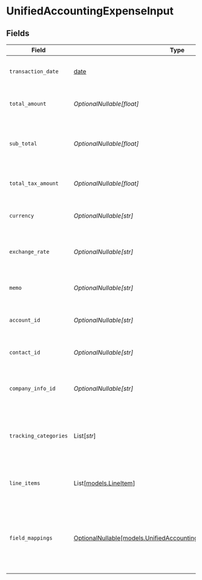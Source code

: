 # UnifiedAccountingExpenseInput


## Fields

| Field                                                                                                                          | Type                                                                                                                           | Required                                                                                                                       | Description                                                                                                                    | Example                                                                                                                        |
| ------------------------------------------------------------------------------------------------------------------------------ | ------------------------------------------------------------------------------------------------------------------------------ | ------------------------------------------------------------------------------------------------------------------------------ | ------------------------------------------------------------------------------------------------------------------------------ | ------------------------------------------------------------------------------------------------------------------------------ |
| `transaction_date`                                                                                                             | [date](https://docs.python.org/3/library/datetime.html#date-objects)                                                           | :heavy_minus_sign:                                                                                                             | The date of the expense transaction                                                                                            | 2024-06-15T12:00:00Z                                                                                                           |
| `total_amount`                                                                                                                 | *OptionalNullable[float]*                                                                                                      | :heavy_minus_sign:                                                                                                             | The total amount of the expense                                                                                                | 10000                                                                                                                          |
| `sub_total`                                                                                                                    | *OptionalNullable[float]*                                                                                                      | :heavy_minus_sign:                                                                                                             | The sub-total amount of the expense (before tax)                                                                               | 9000                                                                                                                           |
| `total_tax_amount`                                                                                                             | *OptionalNullable[float]*                                                                                                      | :heavy_minus_sign:                                                                                                             | The total tax amount of the expense                                                                                            | 1000                                                                                                                           |
| `currency`                                                                                                                     | *OptionalNullable[str]*                                                                                                        | :heavy_minus_sign:                                                                                                             | The currency of the expense                                                                                                    | USD                                                                                                                            |
| `exchange_rate`                                                                                                                | *OptionalNullable[str]*                                                                                                        | :heavy_minus_sign:                                                                                                             | The exchange rate applied to the expense                                                                                       | 1.2                                                                                                                            |
| `memo`                                                                                                                         | *OptionalNullable[str]*                                                                                                        | :heavy_minus_sign:                                                                                                             | A memo or description for the expense                                                                                          | Business lunch with client                                                                                                     |
| `account_id`                                                                                                                   | *OptionalNullable[str]*                                                                                                        | :heavy_minus_sign:                                                                                                             | The UUID of the associated account                                                                                             | 801f9ede-c698-4e66-a7fc-48d19eebaa4f                                                                                           |
| `contact_id`                                                                                                                   | *OptionalNullable[str]*                                                                                                        | :heavy_minus_sign:                                                                                                             | The UUID of the associated contact                                                                                             | 801f9ede-c698-4e66-a7fc-48d19eebaa4f                                                                                           |
| `company_info_id`                                                                                                              | *OptionalNullable[str]*                                                                                                        | :heavy_minus_sign:                                                                                                             | The UUID of the associated company info                                                                                        | 801f9ede-c698-4e66-a7fc-48d19eebaa4f                                                                                           |
| `tracking_categories`                                                                                                          | List[*str*]                                                                                                                    | :heavy_minus_sign:                                                                                                             | The UUIDs of the tracking categories associated with the expense                                                               | [<br/>"801f9ede-c698-4e66-a7fc-48d19eebaa4f"<br/>]                                                                             |
| `line_items`                                                                                                                   | List[[models.LineItem](../models/lineitem.md)]                                                                                 | :heavy_minus_sign:                                                                                                             | The line items associated with this expense                                                                                    |                                                                                                                                |
| `field_mappings`                                                                                                               | [OptionalNullable[models.UnifiedAccountingExpenseInputFieldMappings]](../models/unifiedaccountingexpenseinputfieldmappings.md) | :heavy_minus_sign:                                                                                                             | The custom field mappings of the object between the remote 3rd party & Panora                                                  | {<br/>"custom_field_1": "value1",<br/>"custom_field_2": "value2"<br/>}                                                         |